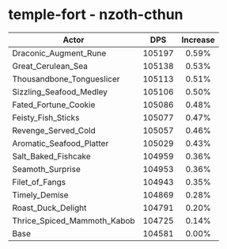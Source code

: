 # temple-fort - nzoth-cthun
| Actor | DPS | Increase |
|---|:---:|:---:|
|Draconic_Augment_Rune|105197|0.59%|
|Great_Cerulean_Sea|105138|0.53%|
|Thousandbone_Tongueslicer|105113|0.51%|
|Sizzling_Seafood_Medley|105106|0.50%|
|Fated_Fortune_Cookie|105086|0.48%|
|Feisty_Fish_Sticks|105077|0.47%|
|Revenge_Served_Cold|105057|0.46%|
|Aromatic_Seafood_Platter|105029|0.43%|
|Salt_Baked_Fishcake|104959|0.36%|
|Seamoth_Surprise|104953|0.36%|
|Filet_of_Fangs|104943|0.35%|
|Timely_Demise|104869|0.28%|
|Roast_Duck_Delight|104791|0.20%|
|Thrice_Spiced_Mammoth_Kabob|104725|0.14%|
|Base|104581|0.00%|
